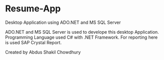 # Resume-App
Desktop Application using ADO.NET and MS SQL Server
<p> 
  ADO.NET and MS SQL Server is used to develope this desktop Application.
  Programming Language used C# with .NET Framework. For reporting here is used SAP Crystal Report.
</p>
<p> Created by Abdus Shakil Chowdhury</p>

